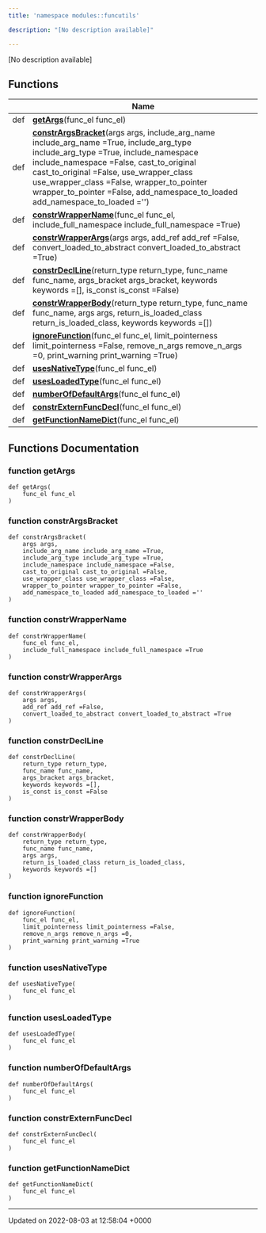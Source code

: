 ```yaml
---
title: 'namespace modules::funcutils'

description: "[No description available]"

---
```







[No description available]

## Functions

|                | Name           |
| -------------- | -------------- |
| def | **[getArgs](/documentation/code/gambit_sphinx/namespaces/namespacemodules_1_1funcutils/#function-getargs)**(func_el func_el) |
| def | **[constrArgsBracket](/documentation/code/gambit_sphinx/namespaces/namespacemodules_1_1funcutils/#function-constrargsbracket)**(args args, include_arg_name include_arg_name =True, include_arg_type include_arg_type =True, include_namespace include_namespace =False, cast_to_original cast_to_original =False, use_wrapper_class use_wrapper_class =False, wrapper_to_pointer wrapper_to_pointer =False, add_namespace_to_loaded add_namespace_to_loaded ='') |
| def | **[constrWrapperName](/documentation/code/gambit_sphinx/namespaces/namespacemodules_1_1funcutils/#function-constrwrappername)**(func_el func_el, include_full_namespace include_full_namespace =True) |
| def | **[constrWrapperArgs](/documentation/code/gambit_sphinx/namespaces/namespacemodules_1_1funcutils/#function-constrwrapperargs)**(args args, add_ref add_ref =False, convert_loaded_to_abstract convert_loaded_to_abstract =True) |
| def | **[constrDeclLine](/documentation/code/gambit_sphinx/namespaces/namespacemodules_1_1funcutils/#function-constrdeclline)**(return_type return_type, func_name func_name, args_bracket args_bracket, keywords keywords =[], is_const is_const =False) |
| def | **[constrWrapperBody](/documentation/code/gambit_sphinx/namespaces/namespacemodules_1_1funcutils/#function-constrwrapperbody)**(return_type return_type, func_name func_name, args args, return_is_loaded_class return_is_loaded_class, keywords keywords =[]) |
| def | **[ignoreFunction](/documentation/code/gambit_sphinx/namespaces/namespacemodules_1_1funcutils/#function-ignorefunction)**(func_el func_el, limit_pointerness limit_pointerness =False, remove_n_args remove_n_args =0, print_warning print_warning =True) |
| def | **[usesNativeType](/documentation/code/gambit_sphinx/namespaces/namespacemodules_1_1funcutils/#function-usesnativetype)**(func_el func_el) |
| def | **[usesLoadedType](/documentation/code/gambit_sphinx/namespaces/namespacemodules_1_1funcutils/#function-usesloadedtype)**(func_el func_el) |
| def | **[numberOfDefaultArgs](/documentation/code/gambit_sphinx/namespaces/namespacemodules_1_1funcutils/#function-numberofdefaultargs)**(func_el func_el) |
| def | **[constrExternFuncDecl](/documentation/code/gambit_sphinx/namespaces/namespacemodules_1_1funcutils/#function-constrexternfuncdecl)**(func_el func_el) |
| def | **[getFunctionNameDict](/documentation/code/gambit_sphinx/namespaces/namespacemodules_1_1funcutils/#function-getfunctionnamedict)**(func_el func_el) |


## Functions Documentation

### function getArgs

```
def getArgs(
    func_el func_el
)
```


### function constrArgsBracket

```
def constrArgsBracket(
    args args,
    include_arg_name include_arg_name =True,
    include_arg_type include_arg_type =True,
    include_namespace include_namespace =False,
    cast_to_original cast_to_original =False,
    use_wrapper_class use_wrapper_class =False,
    wrapper_to_pointer wrapper_to_pointer =False,
    add_namespace_to_loaded add_namespace_to_loaded =''
)
```


### function constrWrapperName

```
def constrWrapperName(
    func_el func_el,
    include_full_namespace include_full_namespace =True
)
```


### function constrWrapperArgs

```
def constrWrapperArgs(
    args args,
    add_ref add_ref =False,
    convert_loaded_to_abstract convert_loaded_to_abstract =True
)
```


### function constrDeclLine

```
def constrDeclLine(
    return_type return_type,
    func_name func_name,
    args_bracket args_bracket,
    keywords keywords =[],
    is_const is_const =False
)
```


### function constrWrapperBody

```
def constrWrapperBody(
    return_type return_type,
    func_name func_name,
    args args,
    return_is_loaded_class return_is_loaded_class,
    keywords keywords =[]
)
```


### function ignoreFunction

```
def ignoreFunction(
    func_el func_el,
    limit_pointerness limit_pointerness =False,
    remove_n_args remove_n_args =0,
    print_warning print_warning =True
)
```


### function usesNativeType

```
def usesNativeType(
    func_el func_el
)
```


### function usesLoadedType

```
def usesLoadedType(
    func_el func_el
)
```


### function numberOfDefaultArgs

```
def numberOfDefaultArgs(
    func_el func_el
)
```


### function constrExternFuncDecl

```
def constrExternFuncDecl(
    func_el func_el
)
```


### function getFunctionNameDict

```
def getFunctionNameDict(
    func_el func_el
)
```






-------------------------------

Updated on 2022-08-03 at 12:58:04 +0000